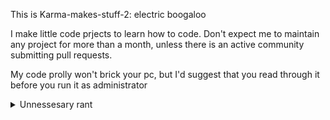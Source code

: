 This is Karma-makes-stuff-2: electric boogaloo

I make little code prjects to learn how to code.
Don't expect me to maintain any project for more than a month, unless there is an active community submitting pull requests.

My code prolly won't brick your pc, but I'd suggest that you read through it before you run it as administrator

<details>
  <summary>Unnessesary rant</summary>

The reason why this account exists is because the dickheads at Github locked me out of my original account.
That doesn't mean that I'm banned or anything, my 2fa just refuses to work.
Not only that, but my recovery codes have also been as useful as a hedgehog in a condom factory.

I'm normally pretty chill, but getting locked out of my account because of a security measure that I was forced into,
through no fault of my own, really grinds my gears.
</details>


<!---
Karma-makes-stuff-2/Karma-makes-stuff-2 is a ✨ special ✨ repository because its `README.md` (this file) appears on your GitHub profile.
You can click the Preview link to take a look at your changes.
--->
